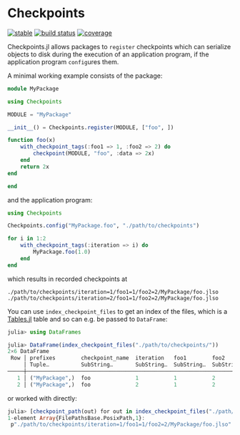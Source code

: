 # Checkpoints
[![stable](https://img.shields.io/badge/docs-stable-blue.svg)](https://invenia.github.io/Checkpoints.jl/stable)
[![build status](https://github.com/invenia/Checkpoints.jl/workflows/CI/badge.svg)](https://github.com/invenia/Checkpoints.jl/actions)
[![coverage](https://codecov.io/gh/invenia/Checkpoints.jl/branch/main/graph/badge.svg)](https://codecov.io/gh/invenia/Checkpoints.jl)

Checkpoints.jl allows packages to `register` checkpoints which can serialize objects to disk
during the execution of an application program, if the application program `config`ures them.

A minimal working example consists of the package:

```julia
module MyPackage

using Checkpoints

MODULE = "MyPackage"

__init__() = Checkpoints.register(MODULE, ["foo", ])

function foo(x)
    with_checkpoint_tags(:foo1 => 1, :foo2 => 2) do
        checkpoint(MODULE, "foo", :data => 2x)
    end
    return 2x
end

end
```

and the application program:

```julia
using Checkpoints

Checkpoints.config("MyPackage.foo", "./path/to/checkpoints")

for i in 1:2
    with_checkpoint_tags(:iteration => i) do
        MyPackage.foo(1.0)
    end
end
```

which results in recorded checkpoints at
```
./path/to/checkpoints/iteration=1/foo1=1/foo2=2/MyPackage/foo.jlso
./path/to/checkpoints/iteration=2/foo1=1/foo2=2/MyPackage/foo.jlso
```

You can use `index_checkpoint_files` to get an index of the files, which is a [Tables.jl](https://github.com/JuliaData/Tables.jl) table and so can e.g. be passed to `DataFrame`:
```julia
julia> using DataFrames

julia> DataFrame(index_checkpoint_files("./path/to/checkpoints/"))
2×6 DataFrame
 Row │ prefixes        checkpoint_name  iteration   foo1        foo2        checkpoint_path
     │ Tuple…          SubString…       SubString…  SubString…  SubString…  PosixPath…
─────┼────────────────────────────────────────────────────────────────────────────────────────────────────────
   1 │ ("MyPackage",)  foo              1           1           2           ./path/to/checkpoints/iteration=…
   2 │ ("MyPackage",)  foo              2           1           2           ./path/to/checkpoints/iteration=…
```
or worked with directly:
```julia
julia> [checkpoint_path(out) for out in index_checkpoint_files("./path/to/checkpoints/") if out.iteration=="1"]
1-element Array{FilePathsBase.PosixPath,1}:
 p"./path/to/checkpoints/iteration=1/foo1=1/foo2=2/MyPackage/foo.jlso"
```
